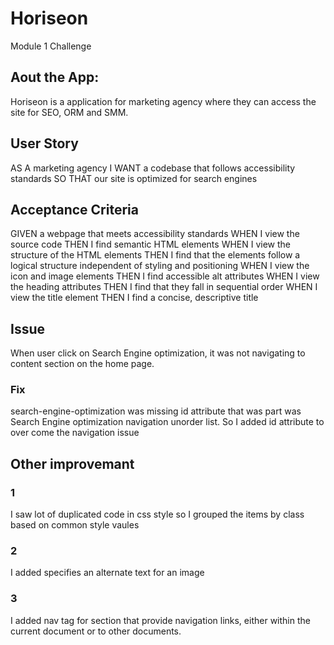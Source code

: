 # Horiseon
Module 1 Challenge
## Aout the App:
Horiseon is a application for marketing agency where they can access the site for SEO, ORM and SMM. 
## User Story

AS A marketing agency
I WANT a codebase that follows accessibility standards
SO THAT our site is optimized for search engines
## Acceptance Criteria

GIVEN a webpage that meets accessibility standards
WHEN I view the source code
THEN I find semantic HTML elements
WHEN I view the structure of the HTML elements
THEN I find that the elements follow a logical structure independent of styling and positioning
WHEN I view the icon and image elements
THEN I find accessible alt attributes
WHEN I view the heading attributes
THEN I find that they fall in sequential order
WHEN I view the title element
THEN I find a concise, descriptive title

## Issue
When user click on Search Engine optimization, it was not navigating to content section on the home page.
### Fix
search-engine-optimization was missing id attribute that was part was Search Engine optimization navigation unorder list. So I added id attribute to over come the navigation issue 


## Other improvemant 
### 1 
I saw lot of duplicated code in css style so I grouped the items by class based on common style vaules

### 2 
I added specifies an alternate text for an image


### 3
I added nav tag for section that provide navigation links, either within the current document or to other documents.



